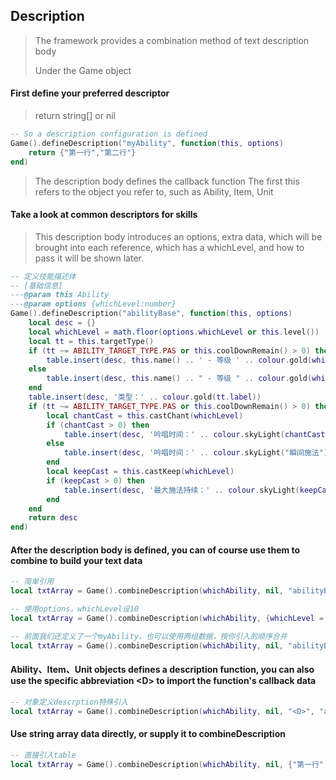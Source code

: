 ## Description

> The framework provides a combination method of text description body
>
> Under the Game object

#### First define your preferred descriptor

> return string[] or nil

```lua
-- So a description configuration is defined
Game().defineDescription("myAbility", function(this, options)
    return {"第一行","第二行"}
end)
```

> The description body defines the callback function The first this refers to the object you refer to, such as Ability, Item, Unit

#### Take a look at common descriptors for skills

> This description body introduces an options, extra data, which will be brought into each reference, which has a whichLevel, and how to pass it will be shown later.

```lua
-- 定义技能描述体
-- [基础信息]
---@param this Ability
---@param options {whichLevel:number}
Game().defineDescription("abilityBase", function(this, options)
    local desc = {}
    local whichLevel = math.floor(options.whichLevel or this.level())
    local tt = this.targetType()
    if (tt ~= ABILITY_TARGET_TYPE.PAS or this.coolDownRemain() > 0) then
        table.insert(desc, this.name() .. ' - 等级 ' .. colour.gold(whichLevel) .. '（' .. colour.gold(this.hotkey()) .. '）')
    else
        table.insert(desc, this.name() .. " - 等级 " .. colour.gold(whichLevel))
    end
    table.insert(desc, '类型：' .. colour.gold(tt.label))
    if (tt ~= ABILITY_TARGET_TYPE.PAS or this.coolDownRemain() > 0) then
        local chantCast = this.castChant(whichLevel)
        if (chantCast > 0) then
            table.insert(desc, '吟唱时间：' .. colour.skyLight(chantCast .. " 秒"))
        else
            table.insert(desc, '吟唱时间：' .. colour.skyLight("瞬间施法"))
        end
        local keepCast = this.castKeep(whichLevel)
        if (keepCast > 0) then
            table.insert(desc, '最大施法持续：' .. colour.skyLight(keepCast .. " 秒"))
        end
    end
    return desc
end)
```

#### After the description body is defined, you can of course use them to combine to build your text data

```lua
-- 简单引用
local txtArray = Game().combineDescription(whichAbility, nil, "abilityBase")

-- 使用options，whichLevel设10
local txtArray = Game().combineDescription(whichAbility, {whichLevel = 10}, "abilityBase")

-- 前面我们还定义了一个myAbility，也可以使用两组数据，按你引入的顺序合并
local txtArray = Game().combineDescription(whichAbility, nil, "abilityBase", "myAbility")
```

#### Ability、Item、Unit objects defines a description function, you can also use the specific abbreviation &lt;D&gt; to import the function's callback data

```lua
-- 对象定义descrption特殊引入
local txtArray = Game().combineDescription(whichAbility, nil, "<D>", "abilityBase")
```

#### Use string array data directly, or supply it to combineDescription

```lua
-- 直接引入table
local txtArray = Game().combineDescription(whichAbility, nil, {"第一行","第二行"})
```
